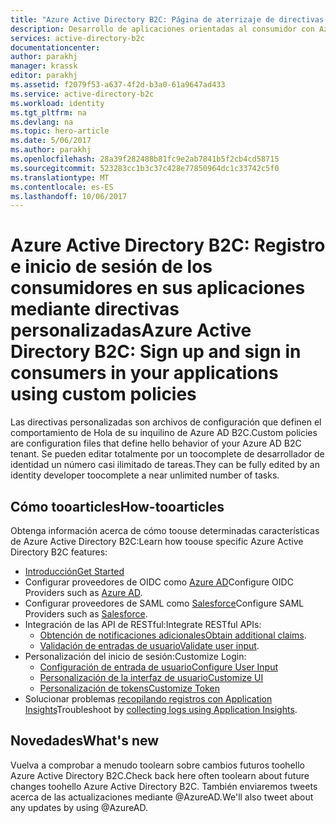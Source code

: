 ```yaml
---
title: "Azure Active Directory B2C: Página de aterrizaje de directivas personalizadas | Microsoft Docs"
description: Desarrollo de aplicaciones orientadas al consumidor con Azure Active Directory B2C mediante directivas personalizadas
services: active-directory-b2c
documentationcenter: 
author: parakhj
manager: krassk
editor: parakhj
ms.assetid: f2079f53-a637-4f2d-b3a0-61a9647ad433
ms.service: active-directory-b2c
ms.workload: identity
ms.tgt_pltfrm: na
ms.devlang: na
ms.topic: hero-article
ms.date: 5/06/2017
ms.author: parakhj
ms.openlocfilehash: 28a39f282488b81fc9e2ab7841b5f2cb4cd58715
ms.sourcegitcommit: 523283cc1b3c37c428e77850964dc1c33742c5f0
ms.translationtype: MT
ms.contentlocale: es-ES
ms.lasthandoff: 10/06/2017
---
```

# <a name="azure-active-directory-b2c-sign-up-and-sign-in-consumers-in-your-applications-using-custom-policies"></a><span data-ttu-id="a3a85-103">Azure Active Directory B2C: Registro e inicio de sesión de los consumidores en sus aplicaciones mediante directivas personalizadas</span><span class="sxs-lookup"><span data-stu-id="a3a85-103">Azure Active Directory B2C: Sign up and sign in consumers in your applications using custom policies</span></span>
<span data-ttu-id="a3a85-104">Las directivas personalizadas son archivos de configuración que definen el comportamiento de Hola de su inquilino de Azure AD B2C.</span><span class="sxs-lookup"><span data-stu-id="a3a85-104">Custom policies are configuration files that define hello behavior of your Azure AD B2C tenant.</span></span> <span data-ttu-id="a3a85-105">Se pueden editar totalmente por un toocomplete de desarrollador de identidad un número casi ilimitado de tareas.</span><span class="sxs-lookup"><span data-stu-id="a3a85-105">They can be fully edited by an identity developer toocomplete a near unlimited number of tasks.</span></span>

## <a name="how-tooarticles"></a><span data-ttu-id="a3a85-106">Cómo tooarticles</span><span class="sxs-lookup"><span data-stu-id="a3a85-106">How-tooarticles</span></span>
<span data-ttu-id="a3a85-107">Obtenga información acerca de cómo toouse determinadas características de Azure Active Directory B2C:</span><span class="sxs-lookup"><span data-stu-id="a3a85-107">Learn how toouse specific Azure Active Directory B2C features:</span></span>

* [<span data-ttu-id="a3a85-108">Introducción</span><span class="sxs-lookup"><span data-stu-id="a3a85-108">Get Started</span></span>](active-directory-b2c-overview-custom.md)
* <span data-ttu-id="a3a85-109">Configurar proveedores de OIDC como [Azure AD](active-directory-b2c-setup-aad-custom.md)</span><span class="sxs-lookup"><span data-stu-id="a3a85-109">Configure OIDC Providers such as [Azure AD](active-directory-b2c-setup-aad-custom.md).</span></span>
* <span data-ttu-id="a3a85-110">Configurar proveedores de SAML como [Salesforce](active-directory-b2c-setup-sf-app-custom.md)</span><span class="sxs-lookup"><span data-stu-id="a3a85-110">Configure SAML Providers such as [Salesforce](active-directory-b2c-setup-sf-app-custom.md).</span></span>
* <span data-ttu-id="a3a85-111">Integración de las API de RESTful:</span><span class="sxs-lookup"><span data-stu-id="a3a85-111">Integrate RESTful APIs:</span></span>
    * <span data-ttu-id="a3a85-112">[Obtención de notificaciones adicionales](active-directory-b2c-rest-api-step-custom.md)</span><span class="sxs-lookup"><span data-stu-id="a3a85-112">[Obtain additional claims](active-directory-b2c-rest-api-step-custom.md).</span></span>
    * <span data-ttu-id="a3a85-113">[Validación de entradas de usuario](active-directory-b2c-rest-api-validation-custom.md)</span><span class="sxs-lookup"><span data-stu-id="a3a85-113">[Validate user input](active-directory-b2c-rest-api-validation-custom.md).</span></span>
* <span data-ttu-id="a3a85-114">Personalización del inicio de sesión:</span><span class="sxs-lookup"><span data-stu-id="a3a85-114">Customize Login:</span></span>
    * [<span data-ttu-id="a3a85-115">Configuración de entrada de usuario</span><span class="sxs-lookup"><span data-stu-id="a3a85-115">Configure User Input</span></span>](active-directory-b2c-configure-signup-self-asserted-custom.md)
    * [<span data-ttu-id="a3a85-116">Personalización de la interfaz de usuario</span><span class="sxs-lookup"><span data-stu-id="a3a85-116">Customize UI</span></span>](active-directory-b2c-ui-customization-custom.md)
    * [<span data-ttu-id="a3a85-117">Personalización de tokens</span><span class="sxs-lookup"><span data-stu-id="a3a85-117">Customize Token</span></span>](active-directory-b2c-reference-manage-sso-and-token-configuration.md)
* <span data-ttu-id="a3a85-118">Solucionar problemas [recopilando registros con Application Insights](active-directory-b2c-troubleshoot-custom.md)</span><span class="sxs-lookup"><span data-stu-id="a3a85-118">Troubleshoot by [collecting logs using Application Insights](active-directory-b2c-troubleshoot-custom.md).</span></span>

## <a name="whats-new"></a><span data-ttu-id="a3a85-119">Novedades</span><span class="sxs-lookup"><span data-stu-id="a3a85-119">What's new</span></span>
<span data-ttu-id="a3a85-120">Vuelva a comprobar a menudo toolearn sobre cambios futuros toohello Azure Active Directory B2C.</span><span class="sxs-lookup"><span data-stu-id="a3a85-120">Check back here often toolearn about future changes toohello Azure Active Directory B2C.</span></span> <span data-ttu-id="a3a85-121">También enviaremos tweets acerca de las actualizaciones mediante @AzureAD.</span><span class="sxs-lookup"><span data-stu-id="a3a85-121">We'll also tweet about any updates by using @AzureAD.</span></span>



